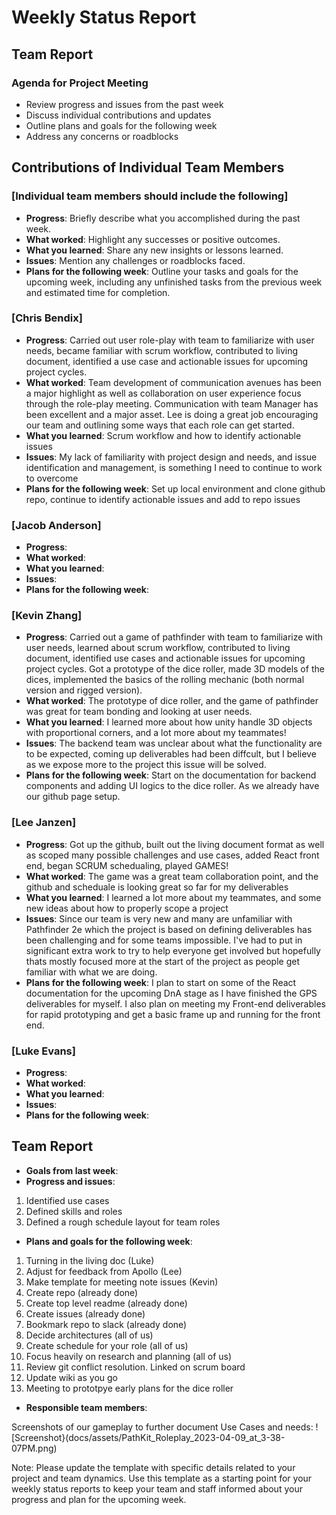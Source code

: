 # Weekly Status Report

## Team Report

### Agenda for Project Meeting

- Review progress and issues from the past week
- Discuss individual contributions and updates
- Outline plans and goals for the following week
- Address any concerns or roadblocks

## Contributions of Individual Team Members

### [Individual team members should include the following]

- **Progress**: Briefly describe what you accomplished during the past week.
- **What worked**: Highlight any successes or positive outcomes.
- **What you learned**: Share any new insights or lessons learned.
- **Issues**: Mention any challenges or roadblocks faced.
- **Plans for the following week**: Outline your tasks and goals for the upcoming week, including any unfinished tasks from the previous week and estimated time for completion.

### [Chris Bendix]

- **Progress**: Carried out user role-play with team to familiarize with user needs, became familiar with scrum workflow, contributed to living document, identified a use case and actionable issues for upcoming project cycles. 
- **What worked**: Team development of communication avenues has been a major highlight as well as collaboration on user experience focus through the role-play meeting. Communication with team Manager has been excellent and a major asset. Lee is doing a great job encouraging our team and outlining some ways that each role can get started. 
- **What you learned**: Scrum workflow and how to identify actionable issues
- **Issues**: My lack of familiarity with project design and needs, and issue identification and management, is something I need to continue to work to overcome
- **Plans for the following week**: Set up local environment and clone github repo, continue to identify actionable issues and add to repo issues

### [Jacob Anderson]

- **Progress**:
- **What worked**:
- **What you learned**:
- **Issues**:
- **Plans for the following week**:

### [Kevin Zhang]

- **Progress**: Carried out a game of pathfinder with team to familiarize with user needs, learned about scrum workflow, contributed to living document, identified use cases and actionable issues for upcoming project cycles. Got a prototype of the dice roller, made 3D models of the dices, implemented the basics of the rolling mechanic (both normal version and rigged version).
- **What worked**: The prototype of dice roller, and the game of pathfinder was great for team bonding and looking at user needs.
- **What you learned**: I learned more about how unity handle 3D objects with proportional corners, and a lot more about my teammates! 
- **Issues**: The backend team was unclear about what the functionality are to be expected, coming up deliverables had been diffcult, but I believe as we expose more to the project this issue will be solved.
- **Plans for the following week**: Start on the documentation for backend components and adding UI logics to the dice roller. As we already have our github page setup.

### [Lee Janzen]

- **Progress**: Got up the github, built out the living document format as well as scoped many possible challenges and use cases, added React front end, began SCRUM schedualing, played GAMES!
- **What worked**: The game was a great team collaboration point, and the github and scheduale is looking great so far for my deliverables
- **What you learned**: I learned a lot more about my teammates, and some new ideas about how to properly scope a project 
- **Issues**: Since our team is very new and many are unfamiliar with Pathfinder 2e which the project is based on defining deliverables has been challenging and for some teams impossible. I've had to put in significant extra work to try to help everyone get involved but hopefully thats mostly focused more at the start of the project as people get familiar with what we are doing.
- **Plans for the following week**: I plan to start on some of the React documentation for the upcoming DnA stage as I have finished the GPS deliverables for myself. I also plan on meeting my Front-end deliverables for rapid prototyping and get a basic frame up and running for the front end.

### [Luke Evans]

- **Progress**:
- **What worked**:
- **What you learned**:
- **Issues**:
- **Plans for the following week**:

## Team Report
- **Goals from last week**:
- **Progress and issues**:
1. Identified use cases
2. Defined skills and roles
3. Defined a rough schedule layout for team roles
- **Plans and goals for the following week**:
1. Turning in the living doc (Luke)
2. Adjust for feedback from Apollo (Lee)
3. Make template for meeting note issues (Kevin)
4. Create repo (already done)
5. Create top level readme (already done)
6. Create issues (already done)
7. Bookmark repo to slack (already done)
8. Decide architectures (all of us)
9. Create schedule for your role (all of us)
10. Focus heavily on research and planning (all of us)
11. Review git conflict resolution. Linked on scrum board
12. Update wiki as you go
13. Meeting to prototpye early plans for the dice roller
- **Responsible team members**:

Screenshots of our gameplay to further document Use Cases and needs:
![Screenshot}(docs/assets/PathKit_Roleplay_2023-04-09_at_3-38-07PM.png)

Note: Please update the template with specific details related to your project and team dynamics. Use this template as a starting point for your weekly status reports to keep your team and staff informed about your progress and plan for the upcoming week.
